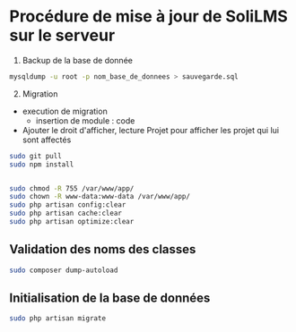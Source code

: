 # Procédure de mise à jour de SoliLMS sur le serveur


1. Backup de la base de donnée 


````bash
mysqldump -u root -p nom_base_de_donnees > sauvegarde.sql
````


2. Migration 
- execution de migration 
  - insertion de module : code 
- Ajouter le droit d'afficher, lecture Projet pour afficher les projet qui lui sont affectés


````bash
sudo git pull
sudo npm install


sudo chmod -R 755 /var/www/app/
sudo chown -R www-data:www-data /var/www/app/
sudo php artisan config:clear
sudo php artisan cache:clear
sudo php artisan optimize:clear
````

## Validation des noms des classes

````bash
sudo composer dump-autoload
````


## Initialisation de la base de données

````bash
sudo php artisan migrate
````